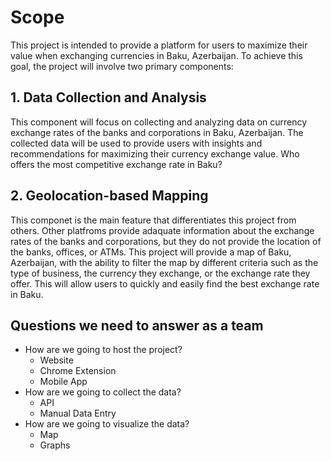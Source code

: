 # Scope

This project is intended to provide a platform for users to maximize their value when exchanging currencies in Baku, Azerbaijan. To achieve this goal, the project will involve two primary components:

## 1. Data Collection and Analysis

This component will focus on collecting and analyzing data on currency exchange rates of the banks and corporations in Baku, Azerbaijan. The collected data will be used to provide users with insights and recommendations for maximizing their currency exchange value. Who offers the most competitive exchange rate in Baku?

## 2. Geolocation-based Mapping

This componet is the main feature that differentiates this project from others. Other platfroms provide adaquate information about the exchange rates of the banks and corporations, but they do not provide the location of the banks, offices, or ATMs. This project will provide a map of Baku, Azerbaijan, with the ability to filter the map by different criteria such as the type of business, the currency they exchange, or the exchange rate they offer. This will allow users to quickly and easily find the best exchange rate in Baku.

## Questions we need to answer as a team

- How are we going to host the project?
    - Website
    - Chrome Extension
    - Mobile App
- How are we going to collect the data?
    - API
    - Manual Data Entry
- How are we going to visualize the data?
    - Map
    - Graphs
